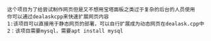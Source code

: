     这个项目为了给尝试制作网页但是又不想用宝塔面板之类过于复杂的后台的人员使用
    你可以通过dealaskcpp来快速扩展网页内容
    1:该项目可以直接用于静态网页的部署，可以自行扩展成为动态网页在dealask.cpp中
    2：该项目需要mysql，需要apt install mysql
